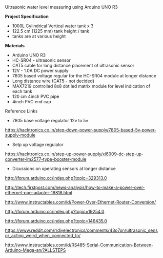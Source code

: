 

Ultrasonic water level measuring using Arduino UNO R3

<b> Project Specification </b>

- 1000L Cylindrical Vertical water tank x 3 
- 122.5 cm (1225 mm) tank height / tank
- tanks are at various height

<b> Materials </b>

- Arduino UNO R3
- HC-SR04 - ultrasonic sensor
- CAT5 cable for long distance placement of ultrasonic sensor
- 12V - 1.0A DC power supply
- 7805 based voltage regular for the HC-SR04 module at longer distance
- Long distance wire (CAT5 - not decided)
- MAX7219 controlled 8x8 dot led matrix module for level indication of each tank 
- 120 cm 4inch PVC pipe
- 4inch PVC end cap


Reference Links 

- 7805 base voltage regulator 12v to 5v

https://hacktronics.co.in/step-down-power-supply/7805-based-5v-power-supply-module

- Setp up voltage regulator

https://hacktronics.co.in/step-up-power-supply/xl6009-dc-step-up-converter-lm2577-type-booster-module

- Dicussions on operating sensors at longer distance

http://forum.arduino.cc/index.php?topic=329313.0

http://tech.firstpost.com/news-analysis/how-to-make-a-power-over-ethernet-poe-adapter-19818.html

http://www.instructables.com/id/Power-Over-Ethernet-Router-Conversion/

http://forum.arduino.cc/index.php?topic=19254.0

http://forum.arduino.cc/index.php?topic=146435.0

https://www.reddit.com/r/diyelectronics/comments/43o7on/ultrasonic_sensor_acting_weird_when_connected_to/

http://www.instructables.com/id/RS485-Serial-Communication-Between-Arduino-Mega-an/?ALLSTEPS
